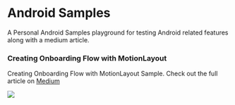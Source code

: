 # Android Samples
A Personal Android Samples playground for testing Android related features along with a medium article.



### Creating Onboarding Flow with MotionLayout
Creating Onboarding Flow with MotionLayout Sample. Check out the full article on [Medium](https://medium.com/@kamara.io/creating-onboarding-flow-with-motionlayout-f856fb446740=)

![](https://cdn-images-1.medium.com/max/1600/1*lSHg7miuUkvk_tOvZdgDEg.gif)
